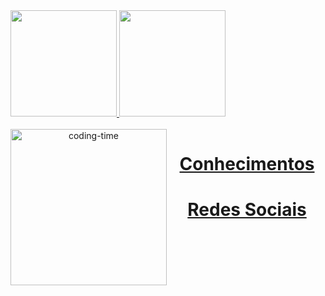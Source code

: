 <a href="https://github.com/FelipeGabrielH">
  <img height="170em" src="https://github-readme-stats.vercel.app/api?username=jao-codes&theme=dark&"/>

  <img height="170em" src="https://github-readme-stats.vercel.app/api/top-langs/?username=jao-codes&theme=dark&"/>

<div  align="center"> 
  <div style="display: inline_block"><br>
    <img align="left" height="250" alt="coding-time" src="code.gif">
    <h1 align="center">Conhecimentos</h1>
    
   </div>


  <h1 align="center">Redes Sociais</h1>
    </a>
    
</div>
